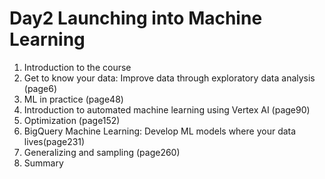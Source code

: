 # Day2 Launching into Machine Learning

1. Introduction to the course
2. Get to know your data: Improve data through exploratory data analysis (page6)
3. ML in practice (page48)
4. Introduction to automated machine learning using Vertex AI (page90)
5. Optimization (page152)
6. BigQuery Machine Learning: Develop ML models where your data lives(page231)
7. Generalizing and sampling (page260)
8. Summary
